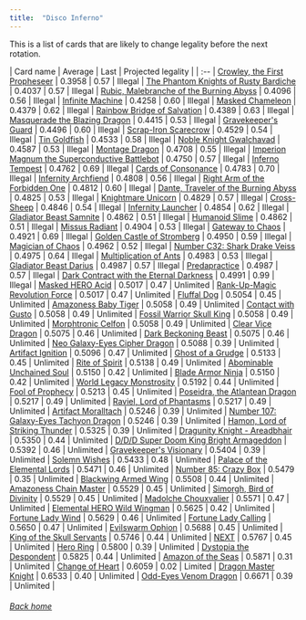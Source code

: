 ```yaml
---
title:  "Disco Inferno"
---
```


This is a list of cards that are likely to change legality before the next rotation.

| Card name | Average | Last | Projected legality |
| :-- |
[Crowley, the First Propheseer](https://db.ygoprodeck.com/card/?search=Crowley,%20the%20First%20Propheseer) | 0.3958 | 0.57 | Illegal |
[The Phantom Knights of Rusty Bardiche](https://db.ygoprodeck.com/card/?search=The%20Phantom%20Knights%20of%20Rusty%20Bardiche) | 0.4037 | 0.57 | Illegal |
[Rubic, Malebranche of the Burning Abyss](https://db.ygoprodeck.com/card/?search=Rubic,%20Malebranche%20of%20the%20Burning%20Abyss) | 0.4096 | 0.56 | Illegal |
[Infinite Machine](https://db.ygoprodeck.com/card/?search=Infinite%20Machine) | 0.4258 | 0.60 | Illegal |
[Masked Chameleon](https://db.ygoprodeck.com/card/?search=Masked%20Chameleon) | 0.4379 | 0.62 | Illegal |
[Rainbow Bridge of Salvation](https://db.ygoprodeck.com/card/?search=Rainbow%20Bridge%20of%20Salvation) | 0.4389 | 0.63 | Illegal |
[Masquerade the Blazing Dragon](https://db.ygoprodeck.com/card/?search=Masquerade%20the%20Blazing%20Dragon) | 0.4415 | 0.53 | Illegal |
[Gravekeeper's Guard](https://db.ygoprodeck.com/card/?search=Gravekeeper's%20Guard) | 0.4496 | 0.60 | Illegal |
[Scrap-Iron Scarecrow](https://db.ygoprodeck.com/card/?search=Scrap-Iron%20Scarecrow) | 0.4529 | 0.54 | Illegal |
[Tin Goldfish](https://db.ygoprodeck.com/card/?search=Tin%20Goldfish) | 0.4533 | 0.58 | Illegal |
[Noble Knight Gwalchavad](https://db.ygoprodeck.com/card/?search=Noble%20Knight%20Gwalchavad) | 0.4587 | 0.53 | Illegal |
[Montage Dragon](https://db.ygoprodeck.com/card/?search=Montage%20Dragon) | 0.4708 | 0.55 | Illegal |
[Imperion Magnum the Superconductive Battlebot](https://db.ygoprodeck.com/card/?search=Imperion%20Magnum%20the%20Superconductive%20Battlebot) | 0.4750 | 0.57 | Illegal |
[Inferno Tempest](https://db.ygoprodeck.com/card/?search=Inferno%20Tempest) | 0.4762 | 0.69 | Illegal |
[Cards of Consonance](https://db.ygoprodeck.com/card/?search=Cards%20of%20Consonance) | 0.4783 | 0.70 | Illegal |
[Infernity Archfiend](https://db.ygoprodeck.com/card/?search=Infernity%20Archfiend) | 0.4808 | 0.56 | Illegal |
[Right Arm of the Forbidden One](https://db.ygoprodeck.com/card/?search=Right%20Arm%20of%20the%20Forbidden%20One) | 0.4812 | 0.60 | Illegal |
[Dante, Traveler of the Burning Abyss](https://db.ygoprodeck.com/card/?search=Dante,%20Traveler%20of%20the%20Burning%20Abyss) | 0.4825 | 0.53 | Illegal |
[Knightmare Unicorn](https://db.ygoprodeck.com/card/?search=Knightmare%20Unicorn) | 0.4829 | 0.57 | Illegal |
[Cross-Sheep](https://db.ygoprodeck.com/card/?search=Cross-Sheep) | 0.4846 | 0.54 | Illegal |
[Infernity Launcher](https://db.ygoprodeck.com/card/?search=Infernity%20Launcher) | 0.4854 | 0.62 | Illegal |
[Gladiator Beast Samnite](https://db.ygoprodeck.com/card/?search=Gladiator%20Beast%20Samnite) | 0.4862 | 0.51 | Illegal |
[Humanoid Slime](https://db.ygoprodeck.com/card/?search=Humanoid%20Slime) | 0.4862 | 0.51 | Illegal |
[Missus Radiant](https://db.ygoprodeck.com/card/?search=Missus%20Radiant) | 0.4904 | 0.53 | Illegal |
[Gateway to Chaos](https://db.ygoprodeck.com/card/?search=Gateway%20to%20Chaos) | 0.4921 | 0.69 | Illegal |
[Golden Castle of Stromberg](https://db.ygoprodeck.com/card/?search=Golden%20Castle%20of%20Stromberg) | 0.4950 | 0.59 | Illegal |
[Magician of Chaos](https://db.ygoprodeck.com/card/?search=Magician%20of%20Chaos) | 0.4962 | 0.52 | Illegal |
[Number C32: Shark Drake Veiss](https://db.ygoprodeck.com/card/?search=Number%20C32:%20Shark%20Drake%20Veiss) | 0.4975 | 0.64 | Illegal |
[Multiplication of Ants](https://db.ygoprodeck.com/card/?search=Multiplication%20of%20Ants) | 0.4983 | 0.53 | Illegal |
[Gladiator Beast Darius](https://db.ygoprodeck.com/card/?search=Gladiator%20Beast%20Darius) | 0.4987 | 0.57 | Illegal |
[Predapractice](https://db.ygoprodeck.com/card/?search=Predapractice) | 0.4987 | 0.57 | Illegal |
[Dark Contract with the Eternal Darkness](https://db.ygoprodeck.com/card/?search=Dark%20Contract%20with%20the%20Eternal%20Darkness) | 0.4991 | 0.99 | Illegal |
[Masked HERO Acid](https://db.ygoprodeck.com/card/?search=Masked%20HERO%20Acid) | 0.5017 | 0.47 | Unlimited |
[Rank-Up-Magic Revolution Force](https://db.ygoprodeck.com/card/?search=Rank-Up-Magic%20Revolution%20Force) | 0.5017 | 0.47 | Unlimited |
[Fluffal Dog](https://db.ygoprodeck.com/card/?search=Fluffal%20Dog) | 0.5054 | 0.45 | Unlimited |
[Amazoness Baby Tiger](https://db.ygoprodeck.com/card/?search=Amazoness%20Baby%20Tiger) | 0.5058 | 0.49 | Unlimited |
[Contact with Gusto](https://db.ygoprodeck.com/card/?search=Contact%20with%20Gusto) | 0.5058 | 0.49 | Unlimited |
[Fossil Warrior Skull King](https://db.ygoprodeck.com/card/?search=Fossil%20Warrior%20Skull%20King) | 0.5058 | 0.49 | Unlimited |
[Morphtronic Celfon](https://db.ygoprodeck.com/card/?search=Morphtronic%20Celfon) | 0.5058 | 0.49 | Unlimited |
[Clear Vice Dragon](https://db.ygoprodeck.com/card/?search=Clear%20Vice%20Dragon) | 0.5075 | 0.46 | Unlimited |
[Dark Beckoning Beast](https://db.ygoprodeck.com/card/?search=Dark%20Beckoning%20Beast) | 0.5075 | 0.46 | Unlimited |
[Neo Galaxy-Eyes Cipher Dragon](https://db.ygoprodeck.com/card/?search=Neo%20Galaxy-Eyes%20Cipher%20Dragon) | 0.5088 | 0.39 | Unlimited |
[Artifact Ignition](https://db.ygoprodeck.com/card/?search=Artifact%20Ignition) | 0.5096 | 0.47 | Unlimited |
[Ghost of a Grudge](https://db.ygoprodeck.com/card/?search=Ghost%20of%20a%20Grudge) | 0.5133 | 0.45 | Unlimited |
[Rite of Spirit](https://db.ygoprodeck.com/card/?search=Rite%20of%20Spirit) | 0.5138 | 0.49 | Unlimited |
[Abominable Unchained Soul](https://db.ygoprodeck.com/card/?search=Abominable%20Unchained%20Soul) | 0.5150 | 0.42 | Unlimited |
[Blade Armor Ninja](https://db.ygoprodeck.com/card/?search=Blade%20Armor%20Ninja) | 0.5150 | 0.42 | Unlimited |
[World Legacy Monstrosity](https://db.ygoprodeck.com/card/?search=World%20Legacy%20Monstrosity) | 0.5192 | 0.44 | Unlimited |
[Fool of Prophecy](https://db.ygoprodeck.com/card/?search=Fool%20of%20Prophecy) | 0.5213 | 0.45 | Unlimited |
[Poseidra, the Atlantean Dragon](https://db.ygoprodeck.com/card/?search=Poseidra,%20the%20Atlantean%20Dragon) | 0.5217 | 0.49 | Unlimited |
[Raviel, Lord of Phantasms](https://db.ygoprodeck.com/card/?search=Raviel,%20Lord%20of%20Phantasms) | 0.5217 | 0.49 | Unlimited |
[Artifact Moralltach](https://db.ygoprodeck.com/card/?search=Artifact%20Moralltach) | 0.5246 | 0.39 | Unlimited |
[Number 107: Galaxy-Eyes Tachyon Dragon](https://db.ygoprodeck.com/card/?search=Number%20107:%20Galaxy-Eyes%20Tachyon%20Dragon) | 0.5246 | 0.39 | Unlimited |
[Hamon, Lord of Striking Thunder](https://db.ygoprodeck.com/card/?search=Hamon,%20Lord%20of%20Striking%20Thunder) | 0.5325 | 0.39 | Unlimited |
[Dragunity Knight - Areadbhair](https://db.ygoprodeck.com/card/?search=Dragunity%20Knight%20-%20Areadbhair) | 0.5350 | 0.44 | Unlimited |
[D/D/D Super Doom King Bright Armageddon](https://db.ygoprodeck.com/card/?search=D/D/D%20Super%20Doom%20King%20Bright%20Armageddon) | 0.5392 | 0.46 | Unlimited |
[Gravekeeper's Visionary](https://db.ygoprodeck.com/card/?search=Gravekeeper's%20Visionary) | 0.5404 | 0.39 | Unlimited |
[Solemn Wishes](https://db.ygoprodeck.com/card/?search=Solemn%20Wishes) | 0.5433 | 0.48 | Unlimited |
[Palace of the Elemental Lords](https://db.ygoprodeck.com/card/?search=Palace%20of%20the%20Elemental%20Lords) | 0.5471 | 0.46 | Unlimited |
[Number 85: Crazy Box](https://db.ygoprodeck.com/card/?search=Number%2085:%20Crazy%20Box) | 0.5479 | 0.35 | Unlimited |
[Blackwing Armed Wing](https://db.ygoprodeck.com/card/?search=Blackwing%20Armed%20Wing) | 0.5508 | 0.44 | Unlimited |
[Amazoness Chain Master](https://db.ygoprodeck.com/card/?search=Amazoness%20Chain%20Master) | 0.5529 | 0.45 | Unlimited |
[Simorgh, Bird of Divinity](https://db.ygoprodeck.com/card/?search=Simorgh,%20Bird%20of%20Divinity) | 0.5529 | 0.45 | Unlimited |
[Madolche Chouxvalier](https://db.ygoprodeck.com/card/?search=Madolche%20Chouxvalier) | 0.5571 | 0.47 | Unlimited |
[Elemental HERO Wild Wingman](https://db.ygoprodeck.com/card/?search=Elemental%20HERO%20Wild%20Wingman) | 0.5625 | 0.42 | Unlimited |
[Fortune Lady Wind](https://db.ygoprodeck.com/card/?search=Fortune%20Lady%20Wind) | 0.5629 | 0.46 | Unlimited |
[Fortune Lady Calling](https://db.ygoprodeck.com/card/?search=Fortune%20Lady%20Calling) | 0.5650 | 0.47 | Unlimited |
[Evilswarm Ophion](https://db.ygoprodeck.com/card/?search=Evilswarm%20Ophion) | 0.5688 | 0.45 | Unlimited |
[King of the Skull Servants](https://db.ygoprodeck.com/card/?search=King%20of%20the%20Skull%20Servants) | 0.5746 | 0.44 | Unlimited |
[NEXT](https://db.ygoprodeck.com/card/?search=NEXT) | 0.5767 | 0.45 | Unlimited |
[Hero Ring](https://db.ygoprodeck.com/card/?search=Hero%20Ring) | 0.5800 | 0.39 | Unlimited |
[Dystopia the Despondent](https://db.ygoprodeck.com/card/?search=Dystopia%20the%20Despondent) | 0.5825 | 0.44 | Unlimited |
[Amazon of the Seas](https://db.ygoprodeck.com/card/?search=Amazon%20of%20the%20Seas) | 0.5871 | 0.31 | Unlimited |
[Change of Heart](https://db.ygoprodeck.com/card/?search=Change%20of%20Heart) | 0.6059 | 0.02 | Limited |
[Dragon Master Knight](https://db.ygoprodeck.com/card/?search=Dragon%20Master%20Knight) | 0.6533 | 0.40 | Unlimited |
[Odd-Eyes Venom Dragon](https://db.ygoprodeck.com/card/?search=Odd-Eyes%20Venom%20Dragon) | 0.6671 | 0.39 | Unlimited |

###### [Back home](index)